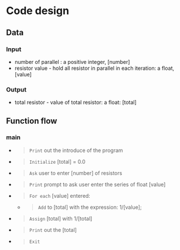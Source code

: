 
# Code design

## Data
### Input
- number of parallel : a positive integer, [number]
- resistor value - hold all resistor in parallel in each iteration: a float, [value]

### Output
- total resistor - value of total resistor: a float: [total]

## Function flow
### main
- > `Print` out the introduce of the program
- > `Initialize` [total] = 0.0
- > `Ask` user to enter [number] of resistors
- > `Print` prompt to ask user enter the series of float [value]
- > `For each` [value] entered:
	- > `Add` to [total] with the expression: 1/[value];
- > `Assign` [total] with 1/[total]
- > `Print` out the [total]
- > `Exit`